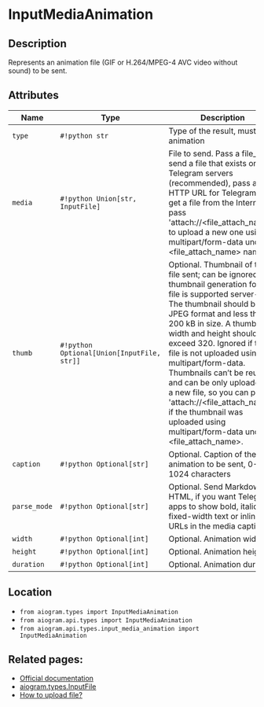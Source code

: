 # InputMediaAnimation

## Description

Represents an animation file (GIF or H.264/MPEG-4 AVC video without sound) to be sent.


## Attributes

| Name | Type | Description |
| - | - | - |
| `type` | `#!python str` | Type of the result, must be animation |
| `media` | `#!python Union[str, InputFile]` | File to send. Pass a file_id to send a file that exists on the Telegram servers (recommended), pass an HTTP URL for Telegram to get a file from the Internet, or pass 'attach://<file_attach_name>' to upload a new one using multipart/form-data under <file_attach_name> name. |
| `thumb` | `#!python Optional[Union[InputFile, str]]` | Optional. Thumbnail of the file sent; can be ignored if thumbnail generation for the file is supported server-side. The thumbnail should be in JPEG format and less than 200 kB in size. A thumbnail‘s width and height should not exceed 320. Ignored if the file is not uploaded using multipart/form-data. Thumbnails can’t be reused and can be only uploaded as a new file, so you can pass 'attach://<file_attach_name>' if the thumbnail was uploaded using multipart/form-data under <file_attach_name>. |
| `caption` | `#!python Optional[str]` | Optional. Caption of the animation to be sent, 0-1024 characters |
| `parse_mode` | `#!python Optional[str]` | Optional. Send Markdown or HTML, if you want Telegram apps to show bold, italic, fixed-width text or inline URLs in the media caption. |
| `width` | `#!python Optional[int]` | Optional. Animation width |
| `height` | `#!python Optional[int]` | Optional. Animation height |
| `duration` | `#!python Optional[int]` | Optional. Animation duration |



## Location

- `from aiogram.types import InputMediaAnimation`
- `from aiogram.api.types import InputMediaAnimation`
- `from aiogram.api.types.input_media_animation import InputMediaAnimation`

## Related pages:

- [Official documentation](https://core.telegram.org/bots/api#inputmediaanimation)
- [aiogram.types.InputFile](../types/input_file.md)
- [How to upload file?](../sending_files.md)
